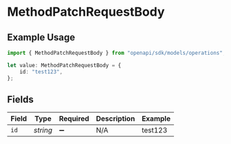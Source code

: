 # MethodPatchRequestBody

## Example Usage

```typescript
import { MethodPatchRequestBody } from "openapi/sdk/models/operations";

let value: MethodPatchRequestBody = {
    id: "test123",
};
```

## Fields

| Field              | Type               | Required           | Description        | Example            |
| ------------------ | ------------------ | ------------------ | ------------------ | ------------------ |
| `id`               | *string*           | :heavy_minus_sign: | N/A                | test123            |